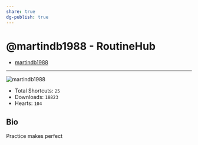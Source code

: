 ```yaml
---
share: true
dg-publish: true
---
```

# @martindb1988 - RoutineHub

- [martindb1988](https://routinehub.co/user/martindb1988)

---

![martindb1988](https://s3.us-west-002.backblazeb2.com/routinehub/media/user/2709/0218d4b432a2cd1e90b7a3ba0f34d9e5.jpeg?X-Amz-Algorithm=AWS4-HMAC-SHA256&X-Amz-Credential=002cdd049d57e390000000007%2F20220714%2Fus-west-002%2Fs3%2Faws4_request&X-Amz-Date=20220714T224651Z&X-Amz-Expires=3600&X-Amz-SignedHeaders=host&X-Amz-Signature=f1838884bee58caa1ee3ee07279bacd7bc33816ac8c7e528c75e14e1a8ba784e)

- Total Shortcuts: `25`
- Downloads: `18823`
- Hearts: `104`

## Bio
Practice makes perfect

